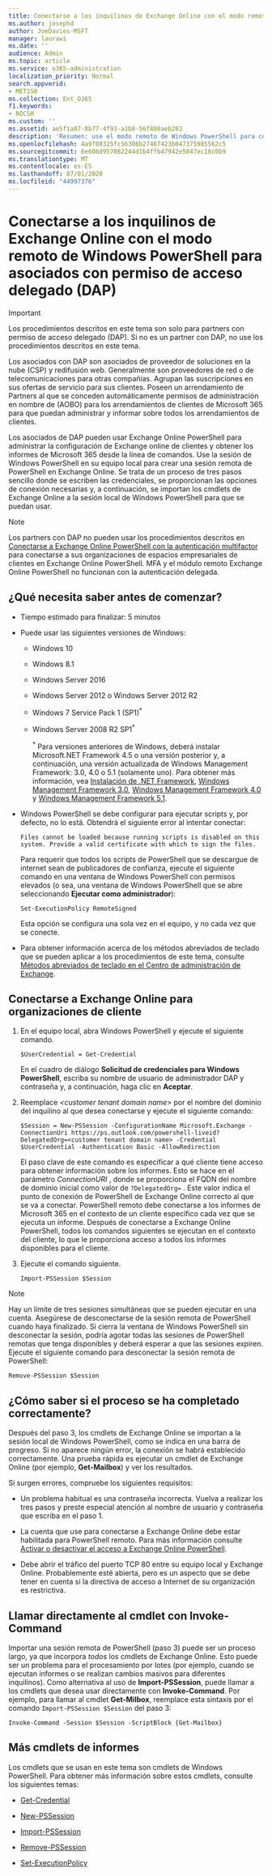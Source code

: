 ```yaml
---
title: Conectarse a los inquilinos de Exchange Online con el modo remoto de Windows PowerShell para asociados con permiso de acceso delegado (DAP)
ms.author: josephd
author: JoeDavies-MSFT
manager: laurawi
ms.date: ''
audience: Admin
ms.topic: article
ms.service: o365-administration
localization_priority: Normal
search.appverid:
- MET150
ms.collection: Ent_O365
f1.keywords:
- NOCSH
ms.custom: ''
ms.assetid: ae5f1a87-8b77-4f93-a1b8-56f800aeb283
description: 'Resumen: use el modo remoto de Windows PowerShell para conectarse a Exchange Online con el valor DelegatedOrg.'
ms.openlocfilehash: 4a9f08325fc56308b27467423b047375985562c5
ms.sourcegitcommit: 6e608d957082244d1b4ffb47942e5847ec18c0b9
ms.translationtype: MT
ms.contentlocale: es-ES
ms.lasthandoff: 07/01/2020
ms.locfileid: "44997376"
---
```

# <a name="connect-to-exchange-online-tenants-with-remote-windows-powershell-for-delegated-access-permissions-dap-partners"></a>Conectarse a los inquilinos de Exchange Online con el modo remoto de Windows PowerShell para asociados con permiso de acceso delegado (DAP)

> [!IMPORTANT]
> Los procedimientos descritos en este tema son solo para partners con permiso de acceso delegado (DAP). Si no es un partner con DAP, no use los procedimientos descritos en este tema. 
  
Los asociados con DAP son asociados de proveedor de soluciones en la nube (CSP) y redifusión web. Generalmente son proveedores de red o de telecomunicaciones para otras compañías. Agrupan las suscripciones en sus ofertas de servicio para sus clientes. Poseen un arrendamiento de Partners al que se conceden automáticamente permisos de administración en nombre de (AOBO) para los arrendamientos de clientes de Microsoft 365 para que puedan administrar y informar sobre todos los arrendamientos de clientes.

Los asociados de DAP pueden usar Exchange Online PowerShell para administrar la configuración de Exchange online de clientes y obtener los informes de Microsoft 365 desde la línea de comandos. Use la sesión de Windows PowerShell en su equipo local para crear una sesión remota de PowerShell en Exchange Online. Se trata de un proceso de tres pasos sencillo donde se escriben las credenciales, se proporcionan las opciones de conexión necesarias y, a continuación, se importan los cmdlets de Exchange Online a la sesión local de Windows PowerShell para que se puedan usar.

> [!NOTE]
> Los partners con DAP no pueden usar los procedimientos descritos en [Conectarse a Exchange Online PowerShell con la autenticación multifactor](https://docs.microsoft.com/powershell/exchange/exchange-online/connect-to-exchange-online-powershell/mfa-connect-to-exchange-online-powershell) para conectarse a sus organizaciones de espacios empresariales de clientes en Exchange Online PowerShell. MFA y el módulo remoto Exchange Online PowerShell no funcionan con la autenticación delegada.
  
## <a name="what-do-you-need-to-know-before-you-begin"></a>¿Qué necesita saber antes de comenzar?

- Tiempo estimado para finalizar: 5 minutos

- Puede usar las siguientes versiones de Windows:
    
  - Windows 10

  - Windows 8.1

  - Windows Server 2016

  - Windows Server 2012 o Windows Server 2012 R2

  - Windows 7 Service Pack 1 (SP1)<sup>*</sup>

  - Windows Server 2008 R2 SP1<sup>*</sup>

    <sup>*</sup> Para versiones anteriores de Windows, deberá instalar Microsoft.NET Framework 4.5 o una versión posterior y, a continuación, una versión actualizada de Windows Management Framework: 3.0, 4.0 o 5.1 (solamente uno). Para obtener más información, vea [Instalación de .NET Framework](https://go.microsoft.com/fwlink/p/?LinkId=257868), [Windows Management Framework 3.0](https://go.microsoft.com/fwlink/p/?LinkId=272757), [Windows Management Framework 4.0](https://go.microsoft.com/fwlink/p/?LinkId=391344) y [Windows Management Framework 5.1](https://aka.ms/wmf5download).

- Windows PowerShell se debe configurar para ejecutar scripts y, por defecto, no lo está. Obtendrá el siguiente error al intentar conectar:

  `Files cannot be loaded because running scripts is disabled on this system. Provide a valid certificate with which to sign the files.`

  Para requerir que todos los scripts de PowerShell que se descargue de internet sean de publicadores de confianza, ejecute el siguiente comando en una ventana de Windows PowerShell con permisos elevados (o sea, una ventana de Windows PowerShell que se abre seleccionando **Ejecutar como administrador**):

    ```
    Set-ExecutionPolicy RemoteSigned
    ```

  Esta opción se configura una sola vez en el equipo, y no cada vez que se conecte.

- Para obtener información acerca de los métodos abreviados de teclado que se pueden aplicar a los procedimientos de este tema, consulte [Métodos abreviados de teclado en el Centro de administración de Exchange](https://go.microsoft.com/fwlink/p/?LinkId=534017).

## <a name="connect-to-exchange-online-for-customer-organizations"></a>Conectarse a Exchange Online para organizaciones de cliente

1. En el equipo local, abra Windows PowerShell y ejecute el siguiente comando.
    
    ```
    $UserCredential = Get-Credential
    ```

    En el cuadro de diálogo **Solicitud de credenciales para Windows PowerShell**, escriba su nombre de usuario de administrador DAP y contraseña y, a continuación, haga clic en **Aceptar**.
    
2. Reemplace _\<customer tenant domain name\>_ por el nombre del dominio del inquilino al que desea conectarse y ejecute el siguiente comando:
    
    ```
    $Session = New-PSSession -ConfigurationName Microsoft.Exchange -ConnectionUri https://ps.outlook.com/powershell-liveid?DelegatedOrg=<customer tenant domain name> -Credential $UserCredential -Authentication Basic -AllowRedirection
    ```

    El paso clave de este comando es especificar a qué cliente tiene acceso para obtener información sobre los informes. Esto se hace en el parámetro _ConnectionURI_ , donde se proporciona el FQDN del nombre de dominio inicial como valor de `?DelegatedOrg=` . Este valor indica el punto de conexión de PowerShell de Exchange Online correcto al que se va a conectar. PowerShell remoto debe conectarse a los informes de Microsoft 365 en el contexto de un cliente específico cada vez que se ejecuta un informe. Después de conectarse a Exchange Online PowerShell, todos los comandos siguientes se ejecutan en el contexto del cliente, lo que le proporciona acceso a todos los informes disponibles para el cliente.
    
3. Ejecute el comando siguiente.
    
    ```
    Import-PSSession $Session
    ```

> [!NOTE]
> Hay un límite de tres sesiones simultáneas que se pueden ejecutar en una cuenta. Asegúrese de desconectarse de la sesión remota de PowerShell cuando haya finalizado. Si cierra la ventana de Windows PowerShell sin desconectar la sesión, podría agotar todas las sesiones de PowerShell remotas que tenga disponibles y deberá esperar a que las sesiones expiren. Ejecute el siguiente comando para desconectar la sesión remota de PowerShell:

```
Remove-PSSession $Session
```
  
## <a name="how-do-you-know-this-worked"></a>¿Cómo saber si el proceso se ha completado correctamente?

Después del paso 3, los cmdlets de Exchange Online se importan a la sesión local de Windows PowerShell, como se indica en una barra de progreso. Si no aparece ningún error, la conexión se habrá establecido correctamente. Una prueba rápida es ejecutar un cmdlet de Exchange Online (por ejemplo, **Get-Mailbox**) y ver los resultados.
  
Si surgen errores, compruebe los siguientes requisitos:
  
- Un problema habitual es una contraseña incorrecta. Vuelva a realizar los tres pasos y preste especial atención al nombre de usuario y contraseña que escriba en el paso 1.
    
- La cuenta que use para conectarse a Exchange Online debe estar habilitada para PowerShell remoto. Para más información consulte [Activar o desactivar el acceso a Exchange Online PowerShell](https://go.microsoft.com/fwlink/p/?LinkId=534018).
    
- Debe abrir el tráfico del puerto TCP 80 entre su equipo local y Exchange Online. Probablemente esté abierta, pero es un aspecto que se debe tener en cuenta si la directiva de acceso a Internet de su organización es restrictiva.
    
## <a name="call-the-cmdlet-directly-with-invoke-command"></a>Llamar directamente al cmdlet con Invoke-Command

Importar una sesión remota de PowerShell (paso 3) puede ser un proceso largo, ya que incorpora _todos_ los cmdlets de Exchange Online. Esto puede ser un problema para el procesamiento por lotes (por ejemplo, cuando se ejecutan informes o se realizan cambios masivos para diferentes inquilinos). Como alternativa al uso de **Import-PSSession**, puede llamar a los cmdlets que desea usar directamente con **Invoke-Command**. Por ejemplo, para llamar al cmdlet **Get-Milbox**, reemplace esta sintaxis por el comando `Import-PSSession $Session` del paso 3:
  
```
Invoke-Command -Session $Session -ScriptBlock {Get-Mailbox}
```

## <a name="more-reporting-cmdlets"></a>Más cmdlets de informes

Los cmdlets que se usan en este tema son cmdlets de Windows PowerShell. Para obtener más información sobre estos cmdlets, consulte los siguientes temas:
  
- [Get-Credential](https://go.microsoft.com/fwlink/p/?LinkId=389618)
    
- [New-PSSession](https://go.microsoft.com/fwlink/p/?LinkId=389621)
    
- [Import-PSSession](https://go.microsoft.com/fwlink/p/?LinkId=389619)
    
- [Remove-PSSession](https://go.microsoft.com/fwlink/p/?LinkId=389620)
    
- [Set-ExecutionPolicy](https://go.microsoft.com/fwlink/p/?LinkId=389623)
    

